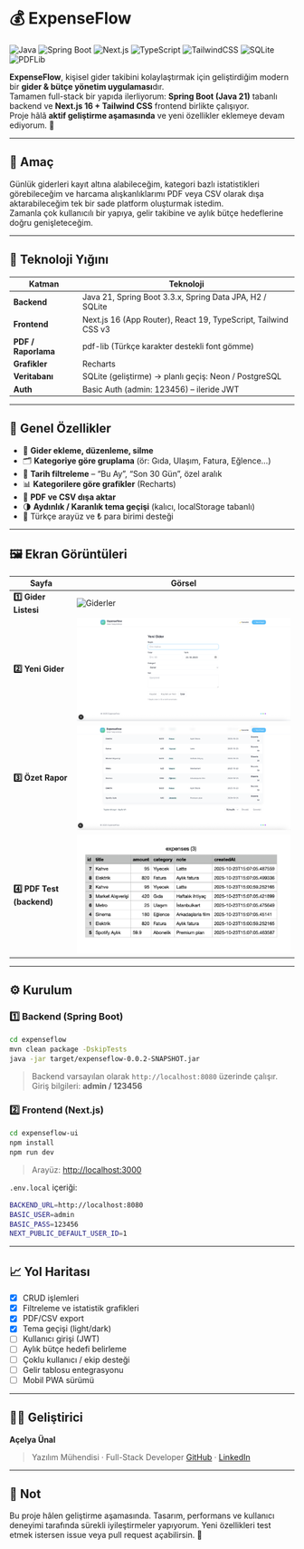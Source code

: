 
# 💰 ExpenseFlow

![Java](https://img.shields.io/badge/Java_21-ED8B00?logo=openjdk&logoColor=white)
![Spring Boot](https://img.shields.io/badge/Spring_Boot_3.3-6DB33F?logo=springboot&logoColor=white)
![Next.js](https://img.shields.io/badge/Next.js_16-000?logo=nextdotjs)
![TypeScript](https://img.shields.io/badge/TypeScript-3178C6?logo=typescript)
![TailwindCSS](https://img.shields.io/badge/Tailwind_CSS-06B6D4?logo=tailwindcss)
![SQLite](https://img.shields.io/badge/SQLite-07405E?logo=sqlite&logoColor=white)
![PDFLib](https://img.shields.io/badge/pdf--lib-FFB800?logo=adobeacrobatreader&logoColor=white)

**ExpenseFlow**, kişisel gider takibini kolaylaştırmak için geliştirdiğim modern bir **gider & bütçe yönetim uygulaması**dır.  
Tamamen full-stack bir yapıda ilerliyorum: **Spring Boot (Java 21)** tabanlı backend ve **Next.js 16 + Tailwind CSS** frontend birlikte çalışıyor.  
Proje hâlâ **aktif geliştirme aşamasında** ve yeni özellikler eklemeye devam ediyorum. 🚀  

---

## 🎯 Amaç

Günlük giderleri kayıt altına alabileceğim, kategori bazlı istatistikleri görebileceğim ve harcama alışkanlıklarımı PDF veya CSV olarak dışa aktarabileceğim tek bir sade platform oluşturmak istedim.  
Zamanla çok kullanıcılı bir yapıya, gelir takibine ve aylık bütçe hedeflerine doğru genişleteceğim.

---

## 🧱 Teknoloji Yığını

| Katman | Teknoloji |
|--------|------------|
| **Backend** | Java 21, Spring Boot 3.3.x, Spring Data JPA, H2 / SQLite |
| **Frontend** | Next.js 16 (App Router), React 19, TypeScript, Tailwind CSS v3 |
| **PDF / Raporlama** | pdf-lib (Türkçe karakter destekli font gömme) |
| **Grafikler** | Recharts |
| **Veritabanı** | SQLite (geliştirme) → planlı geçiş: Neon / PostgreSQL |
| **Auth** | Basic Auth (admin: 123456) – ileride JWT |

---

## 🧭 Genel Özellikler

- 💸 **Gider ekleme, düzenleme, silme**  
- 🗂️ **Kategoriye göre gruplama** (ör: Gıda, Ulaşım, Fatura, Eğlence…)  
- 📅 **Tarih filtreleme** – “Bu Ay”, “Son 30 Gün”, özel aralık  
- 📊 **Kategorilere göre grafikler** (Recharts)  
- 🧾 **PDF ve CSV dışa aktar**  
- 🌗 **Aydınlık / Karanlık tema geçişi** (kalıcı, localStorage tabanlı)  
- 💬 Türkçe arayüz ve ₺ para birimi desteği  

---

## 🖼️ Ekran Görüntüleri

| Sayfa | Görsel |
|-------|--------|
| **1️⃣ Gider Listesi** | ![Giderler](.media/expenses-list.png) |
| **2️⃣ Yeni Gider** | ![Yeni Gider](./media/new-expense.png) |
| **3️⃣ Özet Rapor** | ![Rapor Sayfası](./media/summary-report.png) |
| **4️⃣ PDF Test (backend)** | ![PDF Çıktısı](./media/pdf-output.png) |

---

## ⚙️ Kurulum

### 1️⃣ Backend (Spring Boot)
```bash
cd expenseflow
mvn clean package -DskipTests
java -jar target/expenseflow-0.0.2-SNAPSHOT.jar
````

> Backend varsayılan olarak `http://localhost:8080` üzerinde çalışır.
> Giriş bilgileri: **admin / 123456**

### 2️⃣ Frontend (Next.js)

```bash
cd expenseflow-ui
npm install
npm run dev
```

> Arayüz: [http://localhost:3000](http://localhost:3000)

`.env.local` içeriği:

```bash
BACKEND_URL=http://localhost:8080
BASIC_USER=admin
BASIC_PASS=123456
NEXT_PUBLIC_DEFAULT_USER_ID=1
```

---

## 📈 Yol Haritası

* [x] CRUD işlemleri
* [x] Filtreleme ve istatistik grafikleri
* [x] PDF/CSV export
* [x] Tema geçişi (light/dark)
* [ ] Kullanıcı girişi (JWT)
* [ ] Aylık bütçe hedefi belirleme
* [ ] Çoklu kullanıcı / ekip desteği
* [ ] Gelir tablosu entegrasyonu
* [ ] Mobil PWA sürümü

---

## 👩‍💻 Geliştirici

**Açelya Ünal**

> Yazılım Mühendisi · Full-Stack Developer
> [GitHub](https://github.com/acelyaunal) · [LinkedIn](https://www.linkedin.com/in/acelyaunal)

---

## 🧠 Not

Bu proje hâlen geliştirme aşamasında.
Tasarım, performans ve kullanıcı deneyimi tarafında sürekli iyileştirmeler yapıyorum.
Yeni özellikleri test etmek istersen issue veya pull request açabilirsin. 💬

```

